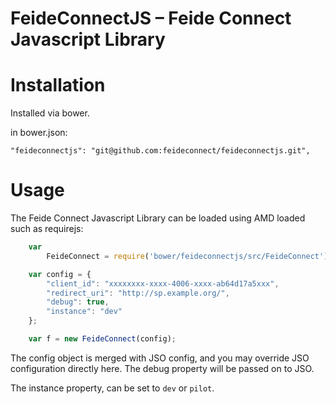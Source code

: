 # FeideConnectJS – Feide Connect Javascript Library


# Installation

Installed via bower.

in bower.json:

	"feideconnectjs": "git@github.com:feideconnect/feideconnectjs.git",

# Usage

The Feide Connect Javascript Library can be loaded using AMD loaded such as requirejs:


```js
	var
		FeideConnect = require('bower/feideconnectjs/src/FeideConnect').FeideConnect,

	var config = {
		"client_id": "xxxxxxxx-xxxx-4006-xxxx-ab64d17a5xxx",
		"redirect_uri": "http://sp.example.org/",
		"debug": true,
		"instance": "dev"
	};

	var f = new FeideConnect(config);
```


The config object is merged with JSO config, and you may override JSO configuration directly here. The debug property will be passed on to JSO.

The instance property, can be set to `dev` or `pilot`.










